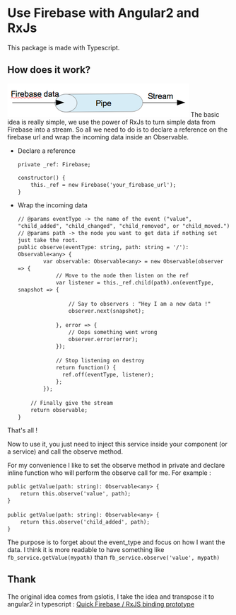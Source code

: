 # Use Firebase with Angular2 and RxJs
This package is made with Typescript.
## How does it work?
![Illustration of the main idea](idea.png)
The basic idea is really simple, we use the power of RxJs to turn simple data from Firebase into a stream. So all we need to do is to declare a reference on the firebase url and wrap the incoming data inside an Observable.
* Declare a reference
    ```
    private _ref: Firebase;
    ```

    ```
    constructor() {
        this._ref = new Firebase('your_firebase_url');
    }
    ```
* Wrap the incoming data
    ```
    // @params eventType -> the name of the event ("value", "child_added", "child_changed", "child_removed", or "child_moved.")
    // @params path -> the node you want to get data if nothing set just take the root.
    public observe(eventType: string, path: string = '/'): Observable<any> {
            var observable: Observable<any> = new Observable(observer => {
                // Move to the node then listen on the ref
                var listener = this._ref.child(path).on(eventType, snapshot => {

                    // Say to observers : "Hey I am a new data !"
                    observer.next(snapshot);

                }, error => {
                    // Oops something went wrong
                    observer.error(error);
                });

                // Stop listening on destroy
                return function() {
                  ref.off(eventType, listener);
                };
            });

        // Finally give the stream
        return observable;
    }
    ```

That's all !

Now to use it, you just need to inject this service inside your component (or a service) and call the observe method.

For my convenience I like to set the observe method in private and declare inline function who will perform the observe call for me. For example :
```
public getValue(path: string): Observable<any> {
    return this.observe('value', path);
}

public getValue(path: string): Observable<any> {
    return this.observe('child_added', path);
}
```
The purpose is to forget about the event_type and focus on how I want the data. I think it is more readable to have something like `fb_service.getValue(mypath)` than `fb_service.observe('value', mypath)`

## Thank
The original idea comes from gslotis, I take the idea and transpose it to angular2 in typescript : [Quick Firebase / RxJS binding prototype](https://gist.github.com/gsoltis/ee20138502a4764650f2)

